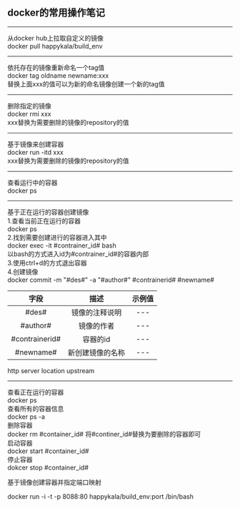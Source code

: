 ## docker的常用操作笔记

***
从docker hub上拉取自定义的镜像  
docker pull happykala/build_env
***
依托存在的镜像重新命名一个tag值  
docker tag oldname newname:xxx   
替换上面xxx的值可以为新的命名镜像创建一个新的tag值
***
删除指定的镜像  
docker rmi xxx  
xxx替换为需要删除的镜像的repository的值  
***
基于镜像来创建容器  
docker run -itd xxx  
xxx替换为需要删除的镜像的repository的值
***
查看运行中的容器  
docker ps
***
基于正在运行的容器创建镜像  
1.查看当前正在运行的容器  
docker ps  
2.找到需要创建进行的容器进入其中  
docker exec -it #contrainer_id# bash  
以bash的方式进入id为#contrainer_id#的容器内部  
3.使用ctrl+d的方式退出容器  
4.创建镜像  
docker commit -m "#des#" -a "#author#" #contrainerid# #newname#  

|字段|描述|示例值|
|:----:|:----:|:----:|
|#des#|镜像的注释说明|---|
|#author#|镜像的作者|---|
|#contrainerid#|容器的id|---|
|#newname#|新创建镜像的名称|---|


http server location upstream

***
查看正在运行的容器  
docker ps  
查看所有的容器信息  
docker ps -a  
删除容器  
docker rm #container_id# 将#continer_id#替换为要删除的容器即可  
启动容器  
docker start #container_id#  
停止容器  
dokcer stop #container_id#


基于镜像创建容器并指定端口映射


docker run -i -t -p 8088:80 happykala/build_env:port   /bin/bash



